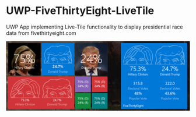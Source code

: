 # UWP-FiveThirtyEight-LiveTile
UWP App implementing Live-Tile functionality to display presidential race data from fivethirtyeight.com

![FiveThirtyEight Tile](previewlarge.png)
